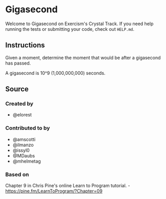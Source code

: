 # Gigasecond

Welcome to Gigasecond on Exercism's Crystal Track.
If you need help running the tests or submitting your code, check out `HELP.md`.

## Instructions

Given a moment, determine the moment that would be after a gigasecond has passed.

A gigasecond is 10^9 (1,000,000,000) seconds.

## Source

### Created by

- @elorest

### Contributed to by

- @amscotti
- @ilmanzo
- @issyl0
- @MDaubs
- @mhelmetag

### Based on

Chapter 9 in Chris Pine's online Learn to Program tutorial. - https://pine.fm/LearnToProgram/?Chapter=09